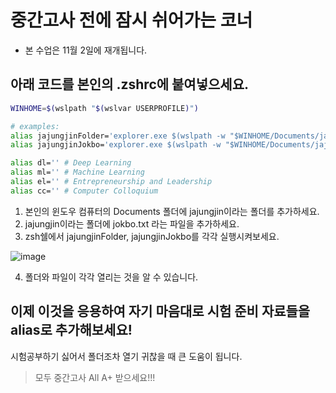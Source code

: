 
# 중간고사 전에 잠시 쉬어가는 코너

* 본 수업은 11월 2일에 재개됩니다.

## 아래 코드를 본인의 .zshrc에 붙여넣으세요.
```zsh
WINHOME=$(wslpath "$(wslvar USERPROFILE)")

# examples:
alias jajungjinFolder='explorer.exe $(wslpath -w "$WINHOME/Documents/jajungjin")'
alias jajungjinJokbo='explorer.exe $(wslpath -w "$WINHOME/Documents/jajungjin/jokbo.txt")'

alias dl='' # Deep Learning
alias ml='' # Machine Learning
alias el='' # Entrepreneurship and Leadership
alias cc='' # Computer Colloquium
```

1. 본인의 윈도우 컴퓨터의 Documents 폴더에 jajungjin이라는 폴더를 추가하세요.
2. jajungjin이라는 폴더에 jokbo.txt 라는 파일을 추가하세요.
3. zsh쉘에서 jajungjinFolder, jajungjinJokbo를 각각 실행시켜보세요.

![image](https://user-images.githubusercontent.com/18080546/194996168-7f468c7f-b460-4583-9f02-2ce0d66bcc10.png)

4. 폴더와 파일이 각각 열리는 것을 알 수 있습니다.

## 이제 이것을 응용하여 자기 마음대로 시험 준비 자료들을 alias로 추가해보세요!

시험공부하기 싫어서 폴더조차 열기 귀찮을 때 큰 도움이 됩니다.


> 모두 중간고사 All A+ 받으세요!!!

